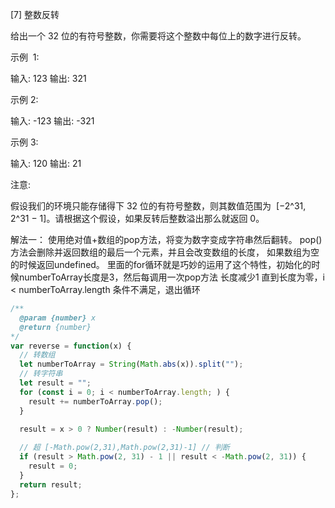 [7] 整数反转

给出一个 32 位的有符号整数，你需要将这个整数中每位上的数字进行反转。

示例  1:

输入: 123
输出: 321

示例 2:

输入: -123
输出: -321

示例 3:

输入: 120
输出: 21

注意:

假设我们的环境只能存储得下 32 位的有符号整数，则其数值范围为  [−2^31,  2^31 − 1]。请根据这个假设，如果反转后整数溢出那么就返回
0。


解法一： 使用绝对值+数组的pop方法，将变为数字变成字符串然后翻转。
pop() 方法会删除并返回数组的最后一个元素，并且会改变数组的长度， 如果数组为空的时候返回undefined。
里面的for循环就是巧妙的运用了这个特性，初始化的时候numberToArray长度是3，然后每调用一次pop方法 长度减少1
直到长度为零，i < numberToArray.length 条件不满足，退出循环
```js
/**
  @param {number} x
  @return {number}
*/
var reverse = function(x) {
  // 转数组
  let numberToArray = String(Math.abs(x)).split("");
  // 转字符串
  let result = "";
  for (const i = 0; i < numberToArray.length; ) {
    result += numberToArray.pop();
  }
  
  result = x > 0 ? Number(result) : -Number(result);

  // 超 [-Math.pow(2,31),Math.pow(2,31)-1] // 判断
  if (result > Math.pow(2, 31) - 1 || result < -Math.pow(2, 31)) {
    result = 0;
  }
  return result;
};
```
